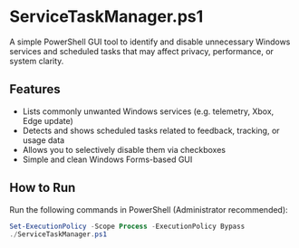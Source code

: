 # ServiceTaskManager.ps1

A simple PowerShell GUI tool to identify and disable unnecessary Windows services and scheduled tasks that may affect privacy, performance, or system clarity.

## Features

- Lists commonly unwanted Windows services (e.g. telemetry, Xbox, Edge update)
- Detects and shows scheduled tasks related to feedback, tracking, or usage data
- Allows you to selectively disable them via checkboxes
- Simple and clean Windows Forms-based GUI

## How to Run

Run the following commands in PowerShell (Administrator recommended):

```powershell
Set-ExecutionPolicy -Scope Process -ExecutionPolicy Bypass
./ServiceTaskManager.ps1
